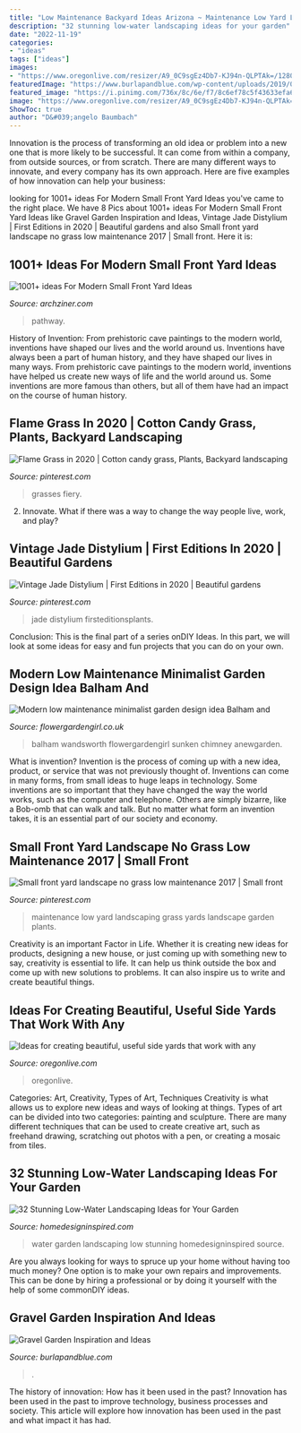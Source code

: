 ```yaml
---
title: "Low Maintenance Backyard Ideas Arizona ~ Maintenance Low Yard Landscaping Grass Yards Landscape Garden Plants"
description: "32 stunning low-water landscaping ideas for your garden"
date: "2022-11-19"
categories:
- "ideas"
tags: ["ideas"]
images:
- "https://www.oregonlive.com/resizer/A9_0C9sgEz4Db7-KJ94n-QLPTAk=/1280x0/smart/advancelocal-adapter-image-uploads.s3.amazonaws.com/image.oregonlive.com/home/olive-media/width2048/img/hg_impact/photo/trellispathjpg-47baba832e802107.jpg"
featuredImage: "https://www.burlapandblue.com/wp-content/uploads/2019/09/✔-62-Cool-and-Beautiful-Front-Yard-Landscaping-Ideas-62.jpg"
featured_image: "https://i.pinimg.com/736x/8c/6e/f7/8c6ef78c5f43633efa6695931e1b5855.jpg"
image: "https://www.oregonlive.com/resizer/A9_0C9sgEz4Db7-KJ94n-QLPTAk=/1280x0/smart/advancelocal-adapter-image-uploads.s3.amazonaws.com/image.oregonlive.com/home/olive-media/width2048/img/hg_impact/photo/trellispathjpg-47baba832e802107.jpg"
ShowToc: true
author: "D&#039;angelo Baumbach"
---
```



Innovation is the process of transforming an old idea or problem into a new one that is more likely to be successful. It can come from within a company, from outside sources, or from scratch. There are many different ways to innovate, and every company has its own approach. Here are five examples of how innovation can help your business: 

	

		
looking for 1001+ ideas For Modern Small Front Yard Ideas you've came to the right place. We have 8 Pics about 1001+ ideas For Modern Small Front Yard Ideas like Gravel Garden Inspiration and Ideas, Vintage Jade Distylium | First Editions in 2020 | Beautiful gardens and also Small front yard landscape no grass low maintenance 2017 | Small front. Here it is:
		
    
## 1001+ Ideas For Modern Small Front Yard Ideas

<img loading=lazy src="https://archziner.com/wp-content/uploads/2020/07/gravel-and-grass-in-front-of-two-storey-house-front-of-house-landscaping-tiled-pathway-leading-to-the-front-door.jpg" onerror="this.onerror=null;this.src='https://tse2.mm.bing.net/th?id=OIP.oX11qELFn_5c0Kx_mOZUbAHaLH&amp;pid=15.1';" alt="1001+ ideas For Modern Small Front Yard Ideas">

_Source: archziner.com_

>pathway. 

	

History of Invention: From prehistoric cave paintings to the modern world, inventions have shaped our lives and the world around us.
Inventions have always been a part of human history, and they have shaped our lives in many ways. From prehistoric cave paintings to the modern world, inventions have helped us create new ways of life and the world around us. Some inventions are more famous than others, but all of them have had an impact on the course of human history.

    
## Flame Grass In 2020 | Cotton Candy Grass, Plants, Backyard Landscaping

<img loading=lazy src="https://i.pinimg.com/736x/8c/6e/f7/8c6ef78c5f43633efa6695931e1b5855.jpg" onerror="this.onerror=null;this.src='https://tse4.mm.bing.net/th?id=OIP.kcO9BlSxS-UidE_L1peh0AHaJD&amp;pid=15.1';" alt="Flame Grass in 2020 | Cotton candy grass, Plants, Backyard landscaping">

_Source: pinterest.com_

>grasses fiery. 

	

2. Innovate. What if there was a way to change the way people live, work, and play?

    
## Vintage Jade Distylium | First Editions In 2020 | Beautiful Gardens

<img loading=lazy src="https://i.pinimg.com/736x/50/7f/aa/507faa25a61a4649014da61af90e72ae.jpg" onerror="this.onerror=null;this.src='https://tse2.mm.bing.net/th?id=OIP.7Cb5f8Jk2wuobJEc1dNN8AHaE8&amp;pid=15.1';" alt="Vintage Jade Distylium | First Editions in 2020 | Beautiful gardens">

_Source: pinterest.com_

>jade distylium firsteditionsplants. 

	

Conclusion:
This is the final part of a series onDIY Ideas. In this part, we will look at some ideas for easy and fun projects that you can do on your own.

    
## Modern Low Maintenance Minimalist Garden Design Idea Balham And

<img loading=lazy src="http://flowergardengirl.co.uk/wp-content/uploads/2013/12/modern-minimalist-garden-design-low-maintenance-high-impact-garden-design-raised-white-wall-beds-grey-decking-east-grass-lawn-turf-sunken-garden-with-fire-and-chimney-flat-trees-balham-wandsworth-london-6.jpg" onerror="this.onerror=null;this.src='https://tse3.mm.bing.net/th?id=OIP.HcjzxNHc7yqXILHULHKIBAHaJ4&amp;pid=15.1';" alt="Modern low maintenance minimalist garden design idea Balham and">

_Source: flowergardengirl.co.uk_

>balham wandsworth flowergardengirl sunken chimney anewgarden. 

	

What is invention?
Invention is the process of coming up with a new idea, product, or service that was not previously thought of. Inventions can come in many forms, from small ideas to huge leaps in technology. Some inventions are so important that they have changed the way the world works, such as the computer and telephone. Others are simply bizarre, like a Bob-omb that can walk and talk. But no matter what form an invention takes, it is an essential part of our society and economy.

    
## Small Front Yard Landscape No Grass Low Maintenance 2017 | Small Front

<img loading=lazy src="https://i.pinimg.com/originals/18/30/7b/18307b5830ba109bc091324140ede200.jpg" onerror="this.onerror=null;this.src='https://tse4.mm.bing.net/th?id=OIP.G0n8GxSm5Z4067r3KM8bSwHaJ4&amp;pid=15.1';" alt="Small front yard landscape no grass low maintenance 2017 | Small front">

_Source: pinterest.com_

>maintenance low yard landscaping grass yards landscape garden plants. 

	

Creativity is an important Factor in Life. Whether it is creating new ideas for products, designing a new house, or just coming up with something new to say, creativity is essential to life. It can help us think outside the box and come up with new solutions to problems. It can also inspire us to write and create beautiful things.

    
## Ideas For Creating Beautiful, Useful Side Yards That Work With Any

<img loading=lazy src="https://www.oregonlive.com/resizer/A9_0C9sgEz4Db7-KJ94n-QLPTAk=/1280x0/smart/advancelocal-adapter-image-uploads.s3.amazonaws.com/image.oregonlive.com/home/olive-media/width2048/img/hg_impact/photo/trellispathjpg-47baba832e802107.jpg" onerror="this.onerror=null;this.src='https://tse2.mm.bing.net/th?id=OIP.rMabpweVSpIFCNXLee0iFQHaLX&amp;pid=15.1';" alt="Ideas for creating beautiful, useful side yards that work with any">

_Source: oregonlive.com_

>oregonlive. 

	

Categories: Art, Creativity, Types of Art, Techniques
Creativity is what allows us to explore new ideas and ways of looking at things. Types of art can be divided into two categories: painting and sculpture. There are many different techniques that can be used to create creative art, such as freehand drawing, scratching out photos with a pen, or creating a mosaic from tiles.

    
## 32 Stunning Low-Water Landscaping Ideas For Your Garden

<img loading=lazy src="http://www.homedesigninspired.com/wp-content/uploads/2016/05/HDI_Water_Free_Garden_007.jpg" onerror="this.onerror=null;this.src='https://tse3.mm.bing.net/th?id=OIP.zeLtjM0j_05SpEBdvE5TsgHaJ4&amp;pid=15.1';" alt="32 Stunning Low-Water Landscaping Ideas for Your Garden">

_Source: homedesigninspired.com_

>water garden landscaping low stunning homedesigninspired source. 

	

Are you always looking for ways to spruce up your home without having too much money? One option is to make your own repairs and improvements. This can be done by hiring a professional or by doing it yourself with the help of some commonDIY ideas.

    
## Gravel Garden Inspiration And Ideas

<img loading=lazy src="https://www.burlapandblue.com/wp-content/uploads/2019/09/✔-62-Cool-and-Beautiful-Front-Yard-Landscaping-Ideas-62.jpg" onerror="this.onerror=null;this.src='https://tse3.mm.bing.net/th?id=OIP.R5TvXlG9RHpMYk0t_ddlLgHaKL&amp;pid=15.1';" alt="Gravel Garden Inspiration and Ideas">

_Source: burlapandblue.com_

>. 

	

The history of innovation: How has it been used in the past?
Innovation has been used in the past to improve technology, business processes and society. This article will explore how innovation has been used in the past and what impact it has had.

